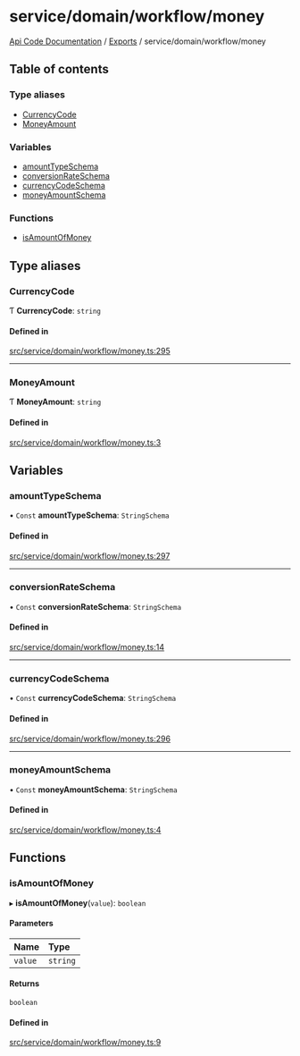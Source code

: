 # service/domain/workflow/money
 
[Api Code Documentation](../README.md) / [Exports](../modules.md) / service/domain/workflow/money

## Table of contents

### Type aliases

- [CurrencyCode](service_domain_workflow_money.md#currencycode)
- [MoneyAmount](service_domain_workflow_money.md#moneyamount)

### Variables

- [amountTypeSchema](service_domain_workflow_money.md#amounttypeschema)
- [conversionRateSchema](service_domain_workflow_money.md#conversionrateschema)
- [currencyCodeSchema](service_domain_workflow_money.md#currencycodeschema)
- [moneyAmountSchema](service_domain_workflow_money.md#moneyamountschema)

### Functions

- [isAmountOfMoney](service_domain_workflow_money.md#isamountofmoney)

## Type aliases

### CurrencyCode

Ƭ **CurrencyCode**: `string`

#### Defined in

[src/service/domain/workflow/money.ts:295](https://github.com/openkfw/TruBudget/blob/b9aaff0/api/src/service/domain/workflow/money.ts#L295)

___

### MoneyAmount

Ƭ **MoneyAmount**: `string`

#### Defined in

[src/service/domain/workflow/money.ts:3](https://github.com/openkfw/TruBudget/blob/b9aaff0/api/src/service/domain/workflow/money.ts#L3)

## Variables

### amountTypeSchema

• `Const` **amountTypeSchema**: `StringSchema`

#### Defined in

[src/service/domain/workflow/money.ts:297](https://github.com/openkfw/TruBudget/blob/b9aaff0/api/src/service/domain/workflow/money.ts#L297)

___

### conversionRateSchema

• `Const` **conversionRateSchema**: `StringSchema`

#### Defined in

[src/service/domain/workflow/money.ts:14](https://github.com/openkfw/TruBudget/blob/b9aaff0/api/src/service/domain/workflow/money.ts#L14)

___

### currencyCodeSchema

• `Const` **currencyCodeSchema**: `StringSchema`

#### Defined in

[src/service/domain/workflow/money.ts:296](https://github.com/openkfw/TruBudget/blob/b9aaff0/api/src/service/domain/workflow/money.ts#L296)

___

### moneyAmountSchema

• `Const` **moneyAmountSchema**: `StringSchema`

#### Defined in

[src/service/domain/workflow/money.ts:4](https://github.com/openkfw/TruBudget/blob/b9aaff0/api/src/service/domain/workflow/money.ts#L4)

## Functions

### isAmountOfMoney

▸ **isAmountOfMoney**(`value`): `boolean`

#### Parameters

| Name | Type |
| :------ | :------ |
| `value` | `string` |

#### Returns

`boolean`

#### Defined in

[src/service/domain/workflow/money.ts:9](https://github.com/openkfw/TruBudget/blob/b9aaff0/api/src/service/domain/workflow/money.ts#L9)
